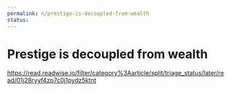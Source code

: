 ```yaml
---
permalink: n/prestige-is-decoupled-from-wealth
status: 
---
```

# Prestige is decoupled from wealth

https://read.readwise.io/filter/category%3Aarticle/split/triage_status/later/read/01j28ryyf4zp7c0j1pydz5ktnt
